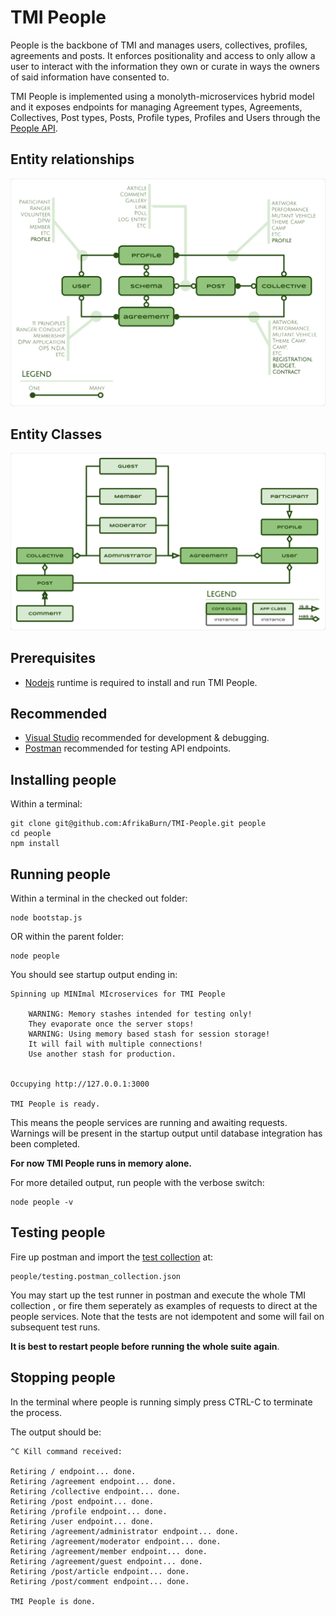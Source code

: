 # TMI People


People is the backbone of TMI and manages users, collectives, profiles,
agreements and posts. It enforces positionality and access to only allow a user
to interact with the information they own or curate in ways the owners of said
information have consented to.

TMI People is implemented using a monolyth-microservices hybrid model and
it exposes endpoints for managing Agreement types, Agreements, Collectives,
Post types, Posts, Profile types, Profiles and Users through the
[People API](./API.md).


## Entity relationships

![People Entity Relationships](https://github.com/AfrikaBurn/TMI/raw/master/docs/People-Entity-Relationships.svg?sanitize=true)


## Entity Classes

![People Class Diagram](https://github.com/AfrikaBurn/TMI/raw/master/docs/People-Entity-Classes.svg?sanitize=true)


## Prerequisites

* [Nodejs](https://nodejs.org) runtime is required to install and run TMI
  People.


## Recommended

* [Visual Studio](https://visualstudio.microsoft.com) recommended for
  development & debugging.
* [Postman](https://www.getpostman.com) recommended for testing API endpoints.


## Installing people


Within a terminal:
```
git clone git@github.com:AfrikaBurn/TMI-People.git people
cd people
npm install
```


## Running people

Within a terminal in the checked out folder:
```
node bootstap.js
```
OR within the parent folder:
```
node people
```

You should see startup output ending in:

```
Spinning up MINImal MIcroservices for TMI People

    WARNING: Memory stashes intended for testing only!
    They evaporate once the server stops!
    WARNING: Using memory based stash for session storage!
    It will fail with multiple connections!
    Use another stash for production.


Occupying http://127.0.0.1:3000

TMI People is ready.
```

This means the people services are running and awaiting requests.
Warnings will be present in the startup output until database integration has
been completed.

**For now TMI People runs in memory alone.**

For more detailed output, run people with the verbose switch:

```
node people -v
```


## Testing people

Fire up postman and import the
[test collection](https://github.com/AfrikaBurn/tmi-people/blob/master/testing.postman_collection.json) at:
```
people/testing.postman_collection.json
```

You may start up the test runner in postman and execute the whole TMI collection
, or fire them seperately as examples of requests to direct at the people
services. Note that the tests are not idempotent and some will fail on
subsequent test runs.

**It is best to restart people before running the whole suite again**.


## Stopping people

In the terminal where people is running simply press CTRL-C to terminate the
process.

The output should be:
```
^C Kill command received:

Retiring / endpoint... done.
Retiring /agreement endpoint... done.
Retiring /collective endpoint... done.
Retiring /post endpoint... done.
Retiring /profile endpoint... done.
Retiring /user endpoint... done.
Retiring /agreement/administrator endpoint... done.
Retiring /agreement/moderator endpoint... done.
Retiring /agreement/member endpoint... done.
Retiring /agreement/guest endpoint... done.
Retiring /post/article endpoint... done.
Retiring /post/comment endpoint... done.

TMI People is done.
```

